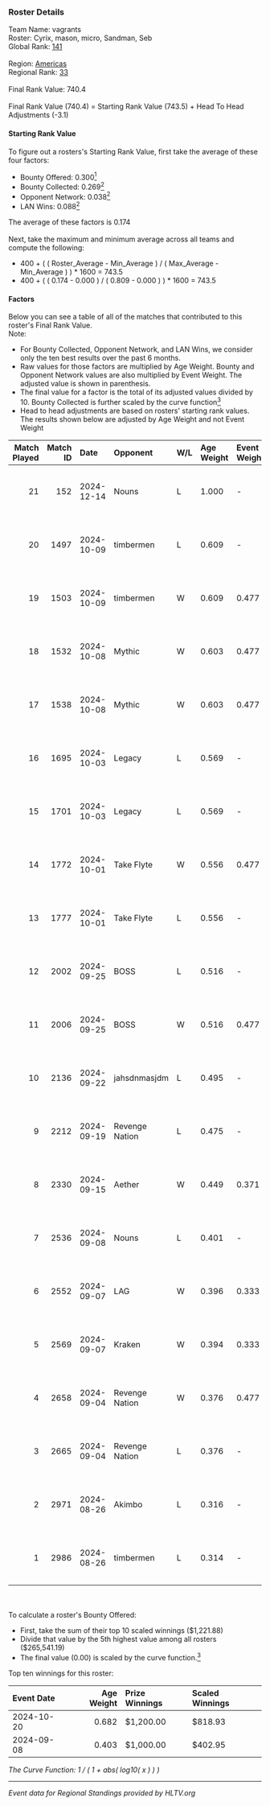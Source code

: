 ### Roster Details<br />
Team Name: vagrants<br />
Roster: Cyrix, mason, micro, Sandman, Seb<br />
Global Rank: [141](../../standings_global_2025_01_06.md)<br />
<br />
Region: [Americas]( ../../standings_americas_2025_01_06.md)<br />
Regional Rank: [33]( ../../standings_americas_2025_01_06.md)<br />
<br />
Final Rank Value:  740.4<br />
<br />
Final Rank Value (740.4) = Starting Rank Value (743.5) + Head To Head Adjustments (-3.1)<br />

#### Starting Rank Value<br />
To figure out a rosters's Starting Rank Value, first take the average of these four factors:<br />
- Bounty Offered: 0.300[<sup>1</sup>](#table2)
- Bounty Collected: 0.269[<sup>2</sup>](#table1)
- Opponent Network: 0.038[<sup>2</sup>](#table1)
- LAN Wins: 0.088[<sup>2</sup>](#table1)

The average of these factors is 0.174<br />
<br />
Next, take the maximum and minimum average across all teams and compute the following:<br />
- 400 + ( ( Roster_Average - Min_Average ) / ( Max_Average - Min_Average ) ) * 1600 = 743.5
- 400 + ( ( 0.174 - 0.000 ) / ( 0.809 - 0.000 ) ) * 1600 = 743.5


#### Factors<br />
Below you can see a table of all of the matches that contributed to this roster's Final Rank Value.<br />
Note:<br />

- For Bounty Collected, Opponent Network, and LAN Wins, we consider only the ten best results over the past 6 months.
- Raw values for those factors are multiplied by Age Weight. Bounty and Opponent Network values are also multiplied by Event Weight. The adjusted value is shown in parenthesis.
- The final value for a factor is the total of its adjusted values divided by 10. Bounty Collected is further scaled by the curve function[<sup>3</sup>](#curveFunction)
- Head to head adjustments are based on rosters' starting rank values. The results shown below are adjusted by Age Weight and not Event Weight
<span id="table1"></span><br />


| Match Played | Match ID | Date       | Opponent       | W/L | Age Weight | Event Weight | Bounty Collected | Opponent Network | LAN Wins  | H2H Adj. | Roster                            |
| -: | -: | :- | :- | :- | :- | :- | :- | :- | :- | -: | :- |
|           21 |      152 | 2024-12-14 | Nouns          | L   | 1.000      | -            | -                | -                | -         |    -3.98 | Cyrix, mason, micro, Sandman, Seb |
|           20 |     1497 | 2024-10-09 | timbermen      | L   | 0.609      | -            | -                | -                | -         |    -6.60 | Cyrix, DJF, Sandman, Seb, Tender  |
|           19 |     1503 | 2024-10-09 | timbermen      | W   | 0.609      | 0.477        | 0.028 (0.008)    | 0.369 (0.107)    | 0 (0.000) |    12.93 | Cyrix, DJF, Sandman, Seb, Tender  |
|           18 |     1532 | 2024-10-08 | Mythic         | W   | 0.603      | 0.477        | 0.000 (0.000)    | 0.108 (0.031)    | 0 (0.000) |     5.36 | Cyrix, DJF, Sandman, Seb, Tender  |
|           17 |     1538 | 2024-10-08 | Mythic         | W   | 0.603      | 0.477        | 0.000 (0.000)    | 0.108 (0.031)    | 0 (0.000) |     5.60 | Cyrix, DJF, Sandman, Seb, Tender  |
|           16 |     1695 | 2024-10-03 | Legacy         | L   | 0.569      | -            | -                | -                | -         |    -1.93 | Cyrix, DJF, Sandman, Seb, Tender  |
|           15 |     1701 | 2024-10-03 | Legacy         | L   | 0.569      | -            | -                | -                | -         |    -1.97 | Cyrix, DJF, Sandman, Seb, Tender  |
|           14 |     1772 | 2024-10-01 | Take Flyte     | W   | 0.556      | 0.477        | 0.003 (0.001)    | 0.231 (0.061)    | 0 (0.000) |     9.41 | Cyrix, DJF, Sandman, Seb, Tender  |
|           13 |     1777 | 2024-10-01 | Take Flyte     | L   | 0.556      | -            | -                | -                | -         |    -8.27 | Cyrix, DJF, Sandman, Seb, Tender  |
|           12 |     2002 | 2024-09-25 | BOSS           | L   | 0.516      | -            | -                | -                | -         |    -2.33 | Andrew, Cyrix, DJF, Sandman, Seb  |
|           11 |     2006 | 2024-09-25 | BOSS           | W   | 0.516      | 0.477        | 0.040 (0.010)    | 0.426 (0.105)    | 0 (0.000) |    14.13 | Andrew, Cyrix, DJF, Sandman, Seb  |
|           10 |     2136 | 2024-09-22 | jahsdnmasjdm   | L   | 0.495      | -            | -                | -                | -         |   -11.91 | Andrew, Cyrix, DJF, Sandman, Seb  |
|            9 |     2212 | 2024-09-19 | Revenge Nation | L   | 0.475      | -            | -                | -                | -         |    -8.68 | Andrew, Cyrix, DJF, Sandman, Seb  |
|            8 |     2330 | 2024-09-15 | Aether         | W   | 0.449      | 0.371        | 0.000 (0.000)    | 0.066 (0.011)    | 0 (0.000) |     2.77 | Andrew, Cyrix, DJF, Sandman, Seb  |
|            7 |     2536 | 2024-09-08 | Nouns          | L   | 0.401      | -            | -                | -                | -         |    -1.32 | Cyrix, DJF, Sandman, Seb, Wolffe  |
|            6 |     2552 | 2024-09-07 | LAG            | W   | 0.396      | 0.333        | 0.000 (0.000)    | 0.017 (0.002)    | 1 (0.396) |     1.88 | Cyrix, DJF, Sandman, Seb, Wolffe  |
|            5 |     2569 | 2024-09-07 | Kraken         | W   | 0.394      | 0.333        | 0.000 (0.000)    | 0.000 (0.000)    | 1 (0.394) |     1.65 | Cyrix, DJF, Sandman, Seb, Wolffe  |
|            4 |     2658 | 2024-09-04 | Revenge Nation | W   | 0.376      | 0.477        | 0.004 (0.001)    | 0.156 (0.028)    | 0 (0.000) |     5.38 | Cyrix, DJF, Sandman, Seb, Wolffe  |
|            3 |     2665 | 2024-09-04 | Revenge Nation | L   | 0.376      | -            | -                | -                | -         |    -6.61 | Cyrix, DJF, Sandman, Seb, Wolffe  |
|            2 |     2971 | 2024-08-26 | Akimbo         | L   | 0.316      | -            | -                | -                | -         |    -5.45 | Cyrix, DJF, Sandman, Seb, Wolffe  |
|            1 |     2986 | 2024-08-26 | timbermen      | L   | 0.314      | -            | -                | -                | -         |    -3.12 | Cyrix, DJF, Sandman, Seb, Wolffe  |

<br />
<span id="table2"></span><br />
To calculate a roster's Bounty Offered:<br />

- First, take the sum of their top 10 scaled winnings ($1,221.88)
- Divide that value by the 5th highest value among all rosters ($265,541.19)
- The final value (0.00) is scaled by the curve function.[<sup>3</sup>](#curveFunction)

Top ten winnings for this roster:<br />

| Event Date | Age Weight | Prize Winnings | Scaled Winnings |
| :- | -: | :- | :- |
| 2024-10-20 |      0.682 | $1,200.00      | $818.93         |
| 2024-09-08 |      0.403 | $1,000.00      | $402.95         |


<span id="curveFunction"></span>_The Curve Function: 1 / ( 1 + abs( log10( x ) ) )_<br />

---
_Event data for Regional Standings provided by HLTV.org_<br />
